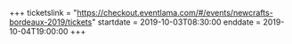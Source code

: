 +++
ticketslink = "https://checkout.eventlama.com/#/events/newcrafts-bordeaux-2019/tickets"
startdate = 2019-10-03T08:30:00
enddate = 2019-10-04T19:00:00
+++